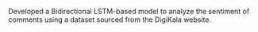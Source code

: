 Developed a Bidirectional LSTM-based model to analyze the sentiment of comments using a dataset sourced from the DigiKala website.
